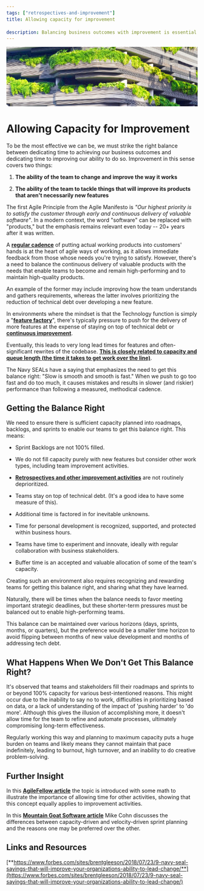 ```yaml
---
tags: ["retrospectives-and-improvement"]
title: Allowing capacity for improvement

description: Balancing business outcomes with improvement is essential for agile success. This involves ensuring sprint backlogs aren't overloaded and capacity isn't solely filled with new features, allowing time for team improvement, tackling technical debt, and fostering innovation. Prioritizing a sustainable pace prevents burnout and encourages high-performing, adaptable teams.
---
```



![A building with plants growing on it](./Allowing%20capacity%20for%20improvement_media/media/image1.jpeg)

# Allowing Capacity for Improvement



To be the most effective we can be, we must strike the right balance between dedicating time to achieving our business outcomes and dedicating time to improving our ability to do so. Improvement in this sense covers two things:

1. **The ability of the team to change and improve the way it works**

2. **The ability of the team to tackle things that will improve its products that aren't necessarily new features**

The first Agile Principle from the Agile Manifesto is *"Our highest priority is to satisfy the customer through early and continuous delivery of valuable software"*. In a modern context, the word "software" can be replaced with "products," but the emphasis remains relevant even today -- 20+ years after it was written.

A [**regular cadence**](https://schroders365eur.sharepoint.com/sites/myschroders/content/Pages/CorporatePages/cA5DcI8h54ye17yXUNla6w/dc7c0b13-1a7a-4646-ab14-e41cf6792d17.aspx) of putting actual working products into customers' hands is at the heart of agile ways of working, as it allows immediate feedback from those whose needs you're trying to satisfy. However, there's a need to balance the continuous delivery of valuable products with the needs that enable teams to become and remain high-performing and to maintain high-quality products.

An example of the former may include improving how the team understands and gathers requirements, whereas the latter involves prioritizing the reduction of technical debt over developing a new feature.

In environments where the mindset is that the Technology function is simply a "[**feature factory**](https://medium.com/@johnpcutler/12-signs-youre-working-in-a-feature-factory-44a5b938d6a2)", there's typically pressure to push for the delivery of more features at the expense of staying on top of technical debt or [**continuous improvement**](https://schroders365eur.sharepoint.com/sites/myschroders/content/Pages/CorporatePages/cA5DcI8h54ye17yXUNla6w/11323923-036e-4eb7-9d15-12856e7b2a0b.aspx).

Eventually, this leads to very long lead times for features and often-significant rewrites of the codebase. [**This is closely related to capacity and queue length (the time it takes to get work over the line)**](https://schroders365eur.sharepoint.com/sites/myschroders/content/Pages/CorporatePages/cA5DcI8h54ye17yXUNla6w/8f28ec5a-7b86-4fbc-bdf4-9d61c142d1bf.aspx).

The Navy SEALs have a saying that emphasizes the need to get this balance right: "Slow is smooth and smooth is fast." When we push to go too fast and do too much, it causes mistakes and results in slower (and riskier) performance than following a measured, methodical cadence.

## Getting the Balance Right

We need to ensure there is sufficient capacity planned into roadmaps, backlogs, and sprints to enable our teams to get this balance right. This means:

- Sprint Backlogs are not 100% filled.

- We do not fill capacity purely with new features but consider other work types, including team improvement activities.

- [**Retrospectives and other improvement activities**](https://schroders365eur.sharepoint.com/sites/myschroders/content/Pages/CorporatePages/cA5DcI8h54ye17yXUNla6w/11323923-036e-4eb7-9d15-12856e7b2a0b.aspx) are not routinely deprioritized.

- Teams stay on top of technical debt. (It's a good idea to have some measure of this).

- Additional time is factored in for inevitable unknowns.

- Time for personal development is recognized, supported, and protected within business hours.

- Teams have time to experiment and innovate, ideally with regular collaboration with business stakeholders.

- Buffer time is an accepted and valuable allocation of some of the team's capacity.

Creating such an environment also requires recognizing and rewarding teams for getting this balance right, and sharing what they have learned.

Naturally, there will be times when the balance needs to favor meeting important strategic deadlines, but these shorter-term pressures must be balanced out to enable high-performing teams.

This balance can be maintained over various horizons (days, sprints, months, or quarters), but the preference would be a smaller time horizon to avoid flipping between months of new value development and months of addressing tech debt.

## What Happens When We Don't Get This Balance Right?

It's observed that teams and stakeholders fill their roadmaps and sprints to or beyond 100% capacity for various best-intentioned reasons. This might occur due to the inability to say no to work, difficulties in prioritizing based on data, or a lack of understanding of the impact of 'pushing harder' to 'do more'. Although this gives the illusion of accomplishing more, it doesn't allow time for the team to refine and automate processes, ultimately compromising long-term effectiveness.

Regularly working this way and planning to maximum capacity puts a huge burden on teams and likely means they cannot maintain that pace indefinitely, leading to burnout, high turnover, and an inability to do creative problem-solving.

## Further Insight

In this [**AgileFellow article**](https://agilefellow.com/category/agile-planning/) the topic is introduced with some math to illustrate the importance of allowing time for other activities, showing that this concept equally applies to improvement activities.

In this [**Mountain Goat Software article**](https://www.mountaingoatsoftware.com/blog/why-i-prefer-capacity-driven-sprint-planning) Mike Cohn discusses the differences between capacity-driven and velocity-driven sprint planning and the reasons one may be preferred over the other.

## Links and Resources

[**https://www.forbes.com/sites/brentgleeson/2018/07/23/9-navy-seal-sayings-that-will-improve-your-organizations-ability-to-lead-change/**](https://www.forbes.com/sites/brentgleeson/2018/07/23/9-navy-seal-sayings-that-will-improve-your-organizations-ability-to-lead-change/)